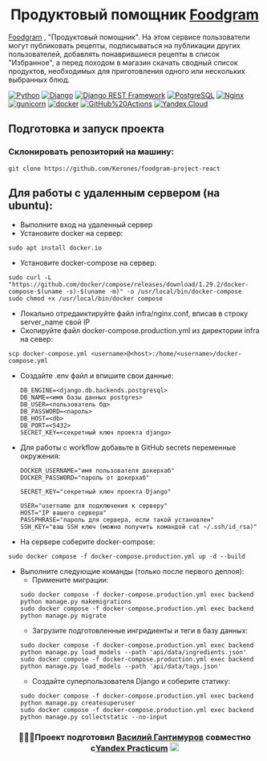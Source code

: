 <h1 align="center"> Продуктовый помощник <a href="http://food-gramm.sytes.net/" target="_blank">Foodgram</a></h1>

<a href="http://food-gramm.sytes.net/" target="_blank">Foodgram</a> , "Продуктовый помощник". На этом сервисе пользователи могут публиковать рецепты, подписываться на публикации других пользователей, добавлять понаврившиеся рецепты в список "Избранное", а перед походом в магазин скачать сводный список продуктов, необходимых для приготовления одного или нескольких выбранных блюд.

[![Python](https://img.shields.io/badge/-Python-464646?style=flat-square&logo=Python)](https://www.python.org/)
[![Django](https://img.shields.io/badge/-Django-464646?style=flat-square&logo=Django)](https://www.djangoproject.com/)
[![Django REST Framework](https://img.shields.io/badge/-Django%20REST%20Framework-464646?style=flat-square&logo=Django%20REST%20Framework)](http://food-gramm.sytes.net/api/docs/)
[![PostgreSQL](https://img.shields.io/badge/-PostgreSQL-464646?style=flat-square&logo=PostgreSQL)](https://www.postgresql.org/)
[![Nginx](https://img.shields.io/badge/-NGINX-464646?style=flat-square&logo=NGINX)](https://nginx.org/ru/)
[![gunicorn](https://img.shields.io/badge/-gunicorn-464646?style=flat-square&logo=gunicorn)](https://gunicorn.org/)
[![docker](https://img.shields.io/badge/-Docker-464646?style=flat-square&logo=docker)](https://www.docker.com/)
[![GitHub%20Actions](https://img.shields.io/badge/-GitHub%20Actions-464646?style=flat-square&logo=GitHub%20actions)](https://github.com/features/actions)
[![Yandex.Cloud](https://img.shields.io/badge/-Yandex.Cloud-464646?style=flat-square&logo=Yandex.Cloud)](https://cloud.yandex.ru/)

## Подготовка и запуск проекта
### Склонировать репозиторий на машину:
```
git clone https://github.com/Kerones/foodgram-project-react
```
## Для работы с удаленным сервером (на ubuntu):
* Выполните вход на удаленный сервер
* Установите docker на сервер:
```
sudo apt install docker.io 
```
* Установите docker-compose на сервер:

```
sudo curl -L "https://github.com/docker/compose/releases/download/1.29.2/docker-compose-$(uname -s)-$(uname -m)" -o /usr/local/bin/docker-compose
sudo chmod +x /usr/local/bin/docker compose
```
* Локально отредаиктируйте файл infra/nginx.conf, вписав в строку server_name свой IP
* Скопируйте файл docker-compose.production.yml из директории infra на север:
```
scp docker-compose.yml <username>@<host>:/home/<username>/docker-compose.yml
```
* Создайте .env файл и впишите свои данные: 
    ```
    DB_ENGINE=<django.db.backends.postgresql>
    DB_NAME=<имя базы данных postgres>
    DB_USER=<пользователь бд>
    DB_PASSWORD=<пароль>
    DB_HOST=<db>
    DB_PORT=<5432>
    SECRET_KEY=<секретный ключ проекта django>
    ```
* Для работы с workflow добавьте в GitHub secrets переменные окружения:
    ```
    DOCKER_USERNAME="имя пользователя докерхаб"
    DOCKER_PASSWORD="пароль от докерхаб"
        
    SECRET_KEY="секретный ключ проекта Django"
    
    USER="username для подключения к серверу"
    HOST="IP вашего сервера"
    PASSPHRASE="пароль для сервера, если такой установлен"
    SSH_KEY="ваш SSH ключ (можно получить командой cat ~/.ssh/id_rsa)"
    ```
* На сервере соберите docker-compose:
  
```
sudo docker compose -f docker-compose.production.yml up -d --build
```
* Выполните следующие команды (только после первого деплоя):
    - Примените миграции:
    ```
    sudo docker compose -f docker-compose.production.yml exec backend python manage.py makemigrations
    sudo docker compose -f docker-compose.production.yml exec backend python manage.py migrate
    ```
    - Загрузите подготовленные ингридиенты и теги в базу данных:
    ```
    sudo docker compose -f docker-compose.production.yml exec backend python manage.py load_models --path 'api/data/ingredients.json'
    sudo docker compose -f docker-compose.production.yml exec backend python manage.py load_models --path 'api/data/tags.json'
    ```
    - Создайте суперпользователя Django и соберите статику:
    ```
    sudo docker compose -f docker-compose.production.yml exec backend python manage.py createsuperuser
    sudo docker compose -f docker-compose.production.yml exec backend python manage.py collectstatic --no-input
    ```      
<h3 align="center"> 👨🏼‍💻Проект подготовил <a href="https://github.com/Kerones/" target="_blank">Василий Гантимуров</a> совместно с<a href="https://github.com/yandex-praktikum/"target="_blank">Yandex Practicum</a> <img src="https://yt3.googleusercontent.com/-pnsqu0xQYwxMhUVq-HZJHf691DEhTlEl1fZvjUtUwJIKMyTqXDBVvK7d2dSjFUTYdHFpTYvAo8=s900-c-k-c0x00ffffff-no-rj" height="18"</h3>
